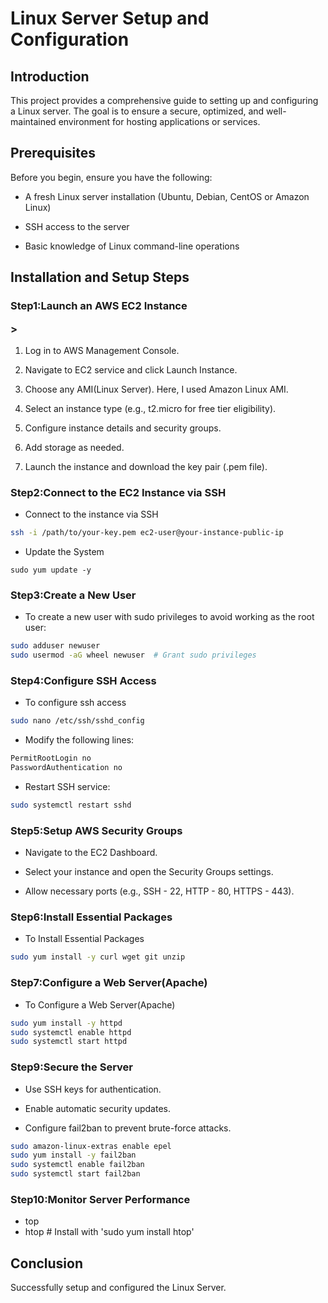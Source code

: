 # Linux Server Setup and Configuration

## Introduction

This project provides a comprehensive guide to setting up and configuring a Linux server. The goal is to ensure a secure, optimized, and well-maintained environment for hosting applications or services.

## Prerequisites

Before you begin, ensure you have the following:

- A fresh Linux server installation (Ubuntu, Debian, CentOS or Amazon Linux)

- SSH access to the server

- Basic knowledge of Linux command-line operations

## Installation and Setup Steps

### <p align="">Step1:Launch an AWS EC2 Instance</p>>

1. Log in to AWS Management Console.

2. Navigate to EC2 service and click Launch Instance.

3. Choose any AMI(Linux Server). Here, I used Amazon Linux AMI.

4. Select an instance type (e.g., t2.micro for free tier eligibility).

5. Configure instance details and security groups.

6. Add storage as needed.

7. Launch the instance and download the key pair (.pem file).

### <p align="">Step2:Connect to the EC2 Instance via SSH</p>
- Connect to the instance via SSH

```bash
ssh -i /path/to/your-key.pem ec2-user@your-instance-public-ip
```

- Update the System

```
sudo yum update -y
```

### <p align="">Step3:Create a New User</p>
- To create a new user with sudo privileges to avoid working as the root user:
```bash
sudo adduser newuser
sudo usermod -aG wheel newuser  # Grant sudo privileges
```

### <p align="">Step4:Configure SSH Access</p>
- To configure ssh access

```bash
sudo nano /etc/ssh/sshd_config
```

- Modify the following lines:

```bash
PermitRootLogin no
PasswordAuthentication no
```

- Restart SSH service:

```bash
sudo systemctl restart sshd
```

### <p align="">Step5:Setup AWS Security Groups</p>

- Navigate to the EC2 Dashboard.

- Select your instance and open the Security Groups settings.

- Allow necessary ports (e.g., SSH - 22, HTTP - 80, HTTPS - 443).

### <p align="">Step6:Install Essential Packages</p>
- To Install Essential Packages

```bash
sudo yum install -y curl wget git unzip
```

### <p align="">Step7:Configure a Web Server(Apache)</p>
- To Configure a Web Server(Apache)

```bash
sudo yum install -y httpd
sudo systemctl enable httpd
sudo systemctl start httpd
```

### <p align="">Step9:Secure the Server</p>

- Use SSH keys for authentication.

- Enable automatic security updates.

- Configure fail2ban to prevent brute-force attacks.

```bash
sudo amazon-linux-extras enable epel
sudo yum install -y fail2ban
sudo systemctl enable fail2ban
sudo systemctl start fail2ban
```

### <p align="">Step10:Monitor Server Performance</p>

- top
- htop  # Install with 'sudo yum install htop'

## Conclusion

Successfully setup and configured the Linux Server.

